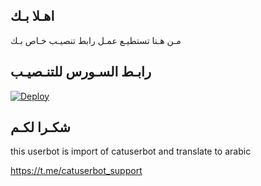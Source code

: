 ## اهـلا بـك
مـن هـنا تستطيـع عمـل رابط تنصيـب خـاص بـك

## رابـط السـورس للتنـصيـب

[![Deploy](https://www.herokucdn.com/deploy/button.svg)](https://heroku.com/deploy?template=https://github.com/GA4BR/jmthon)

## شكـرا لكـم 


this userbot is import of catuserbot and translate to arabic

https://t.me/catuserbot_support
